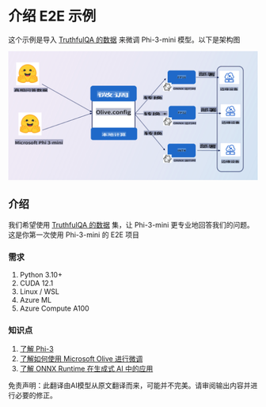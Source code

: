 # **介绍 E2E 示例**

这个示例是导入 [TruthfulQA 的数据](https://github.com/sylinrl/TruthfulQA/blob/main/TruthfulQA.csv) 来微调 Phi-3-mini 模型。以下是架构图

![arch](../../../../translated_images/arch.9993118a26f2f7367f8fbd75fa2c4ed75c503905d5662dc87818f7752be17716.zh.png)

## **介绍**

我们希望使用 [TruthfulQA 的数据](https://github.com/sylinrl/TruthfulQA/blob/main/TruthfulQA.csv) 集，让 Phi-3-mini 更专业地回答我们的问题。这是你第一次使用 Phi-3-mini 的 E2E 项目

### **需求**

1. Python 3.10+
2. CUDA 12.1
3. Linux / WSL
4. Azure ML
5. Azure Compute A100

### **知识点**

1. [了解 Phi-3](../01.Introduce/Phi3Family.md)
2. [了解如何使用 Microsoft Olive 进行微调](../04.Fine-tuning/FineTuning_MicrosoftOlive.md)
3. [了解 ONNX Runtime 在生成式 AI 中的应用](https://github.com/microsoft/onnxruntime-genai)

免责声明：此翻译由AI模型从原文翻译而来，可能并不完美。请审阅输出内容并进行必要的修正。